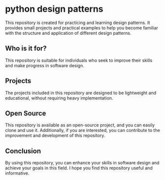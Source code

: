 # python design patterns

This repository is created for practicing and learning design patterns. 
It provides small projects and practical examples to help you become familiar with the structure and application of different design patterns. 

## Who is it for?

This repository is suitable for individuals who seek to improve their skills and make progress in software design. 

## Projects

The projects included in this repository are designed to be lightweight and educational, without requiring heavy implementation. 

## Open Source

This repository is available as an open-source project, and you can easily clone and use it. 
Additionally, if you are interested, you can contribute to the improvement and development of this repository. 

## Conclusion

By using this repository, you can enhance your skills in software design and achieve your goals in this field. I hope you find this repository useful and informative.
